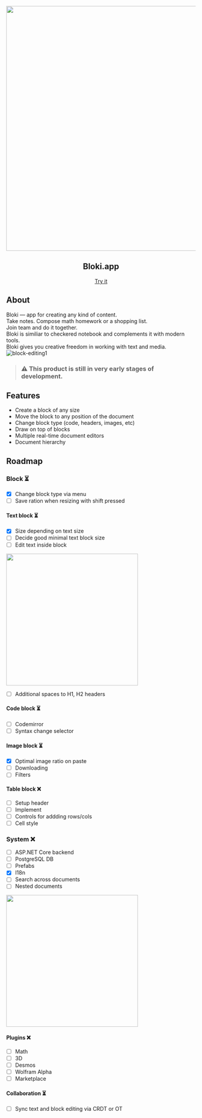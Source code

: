 <br>
<div align="center">
  <img 
    src="https://user-images.githubusercontent.com/17229619/162398315-7605cc86-de6a-4a20-b89b-52263cf92964.png" 
    align="center"
    width="650"
  />
</div> 

<h2 align="center">Bloki.app</h2>
<p align="center"><a href="https://bloki.app">Try it</a></p>

## About

Bloki — app for creating any kind of content.  
Take notes. Compose math homework or a shopping list.  
Join team and do it together.  
Bloki is similiar to checkered notebook and complements it with modern tools.  
Bloki gives you creative freedom in working with text and media.  
![block-editing1](https://user-images.githubusercontent.com/17229619/162616223-7bada943-3944-4fe4-83fa-76e96ec87f3d.gif)

> ### ⚠️ This product is still in very early stages of development.

## Features
- Create a block of any size
- Move the block to any position of the document
- Change block type (code, headers, images, etc)
- Draw on top of blocks 
- Multiple real-time document editors
- Document hierarchy

## Roadmap

### Block ⏳
- [x] Change block type via menu
- [ ] Save ration when resizing with shift pressed
#### Text block ⏳
- [x] Size depending on text size
- [ ] Decide good minimal text block size
- [ ] Edit text inside block 
<img src="https://user-images.githubusercontent.com/17229619/162611730-1f9cfe16-1a17-46d1-b493-a548ca935d18.png" width="350" />  

- [ ] Additional spaces to H1, H2 headers
#### Code block ⏳
- [ ] Codemirror
- [ ] Syntax change selector
#### Image block ⏳
- [x] Optimal image ratio on paste
- [ ] Downloading
- [ ] Filters
#### Table block ❌
- [ ] Setup header
- [ ] Implement
- [ ] Controls for addding rows/cols
- [ ] Cell style
### System ❌
- [ ] ASP.NET Core backend
- [ ] PostgreSQL DB
- [ ] Prefabs
- [x] I18n
- [ ] Search across documents
- [ ] Nested documents
<img src="https://user-images.githubusercontent.com/17229619/162612650-52093ee8-8523-4a53-8d86-2f89a312f54a.png" width="350" />  

#### Plugins ❌
- [ ] Math
- [ ] 3D
- [ ] Desmos
- [ ] Wolfram Alpha
- [ ] Marketplace
#### Collaboration ⏳
- [ ] Sync text and block editing via CRDT or OT
